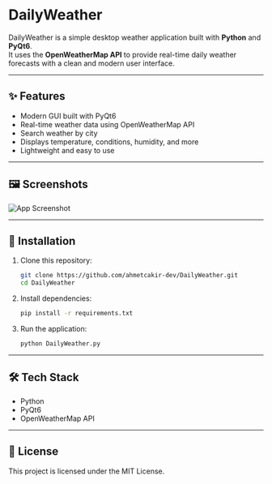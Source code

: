 # DailyWeather

DailyWeather is a simple desktop weather application built with **Python** and **PyQt6**.  
It uses the **OpenWeatherMap API** to provide real-time daily weather forecasts with a clean and modern user interface.

---

## ✨ Features
- Modern GUI built with PyQt6  
- Real-time weather data using OpenWeatherMap API  
- Search weather by city  
- Displays temperature, conditions, humidity, and more  
- Lightweight and easy to use  

---
## 🖼️ Screenshots
![App Screenshot](İmages/screenshot.png)

---

## 🚀 Installation

1. Clone this repository:
   ```bash
   git clone https://github.com/ahmetcakir-dev/DailyWeather.git
   cd DailyWeather
   ```

2. Install dependencies:
   ```bash
   pip install -r requirements.txt
   ```

3. Run the application:
   ```bash
   python DailyWeather.py
   ```

---

## 🛠️ Tech Stack
- Python  
- PyQt6  
- OpenWeatherMap API  

---

## 📜 License
This project is licensed under the MIT License.


